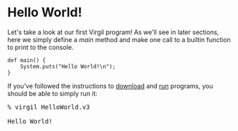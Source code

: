 # Hello World! #

Let's take a look at our first Virgil program! As we'll see in later sections, here we simply define a _main_ method and make one call to a builtin function to print to the console.

```
def main() {
    System.puts("Hello World!\n");
}
```

If you've followed the instructions to [download](GettingStarted.md) and [run](BuildingAndRunningPrograms.md) programs, you should be able to simply run it:

<pre>
% virgil HelloWorld.v3<br>
Hello World!<br>
</pre>
